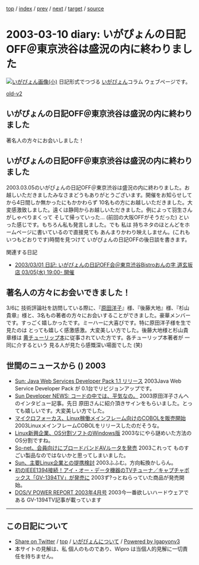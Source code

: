 [top](../index.html) 
 / [index](index.html) 
 / [prev](ig030304.html) 
 / [next](ig030311.html) 
 / [target](http://www.igapyon.jp/igapyon/diary/2003/ig030310.html) 
 / [source](https://github.com/igapyon/diary/blob/master/2003/ig030310.src.md) 

2003-03-10 diary: いがぴょんの日記OFF＠東京渋谷は盛況の内に終わりました
=====================================================================================================
[![いがぴょん画像(小)](http://www.igapyon.jp/igapyon/diary/images/iga200306s.jpg "いがぴょん")](http://www.igapyon.jp/igapyon/diary/memo/memoigapyon.html) 日記形式でつづる [いがぴょん](http://www.igapyon.jp/igapyon/diary/memo/memoigapyon.html)コラム ウェブページです。

[old-v2](ig030310-orig.html)

## いがぴょんの日記OFF＠東京渋谷は盛況の内に終わりました

著名人の方々にお会いしました！


## いがぴょんの日記OFF＠東京渋谷は盛況の内に終わりました

2003.03.05のいがぴょんの日記OFF＠東京渋谷は盛況の内に終わりました。お越しいただきましたみなさまどうもありがとうございます。開催をお知らせしてから4日間しか無かったにもかかわらず 10名もの方にお越しいただきました。大変感激致しました。遠くは静岡からお越しいただきました。例によって羽生さんがしゃべりまくって そして帰っていった… (前回の大阪OFFがそうだった) といった感じです。もちろん私も発言しました。でも 私は 持ちネタのほとんどをホームページに書いているので直接見ても あんまりかわり映えしません。(これもいつもどおりです)時間を見つけて いがぴょんの日記OFFの後日談を書きます。

関連する日記

* [2003/03/01 日記: いがぴょんの日記OFF会＠東京渋谷Bistroおんの字 道玄坂店
  03/05(水) 19:00- 開催](ig030301.html)

## 著名人の方々にお会いできました！

3/6に 技術評論社を訪問している際に、『[原田洋子](http://www.t3.rim.or.jp/~yoko-k-h/java/servlet/)』様、『後藤大地』様、『杉山貴章』様と、3名もの著者の方々にお会いすることができました。豪華メンバーです。すっごく嬉しかったです。ミーハーに大喜びです。特に原田洋子様を生で見たのは とっても嬉しく感激感激。大変美しい方でした。後藤大地様と杉山貴章様は [黄チューリップ本](http://www.gihyo.co.jp/books/syoseki.php/4-7741-1667-X)に従事されていた方です。各チューリップ本著者が 一同に介するという 見る人が見たら感慨深い場面でした (笑)

## 世間のニュースから () 2003

* [Sun: Java Web Services Developer Pack 1.1 リリース](http://java.sun.com/webservices/webservicespack.html)  2003Java Web Service Developer Pack が 0.1台でリビジョンアップです。
* [Sun Developer NEWS: コードの中では、平気なの。](http://sdc.sun.co.jp/news/200303/danwa01.html)  2003原田洋子さんへのインタビュー記事。先日 原田さんに紹介頂きサインをもらいました。とっても嬉しいです。大変美しい方でした。
* [マイクロフォーカス、Linux稼働メインフレーム向けのCOBOLを販売開始](http://www.zdnet.co.jp/enterprise/0302/26/epn10.html)  2003LinuxメインフレームCOBOLをリリースしたのだそうな。
* [Linux新興企業、OS分割ソフトのWindows版](http://www.zdnet.co.jp/news/0302/28/nebt_16.html)  2003なにやら謎めいた方法のOS分割ですね。
* [So-net、会員向けにブロードバンドAVルータを発売](http://biztech.nikkeibp.co.jp/wcs/leaf/CID/onair/biztech/inet/233978)  2003これって ものすごい製品なのではないかと思ってしまいました。
* [Sun、主要Linux企業との提携検討](http://www.zdnet.co.jp/news/0303/08/nebt_14.html)  2003ふふむ。方向転換かしらん。
* [初のIEEE1394接続！アイ・オー・データ機器のTVチューナ／キャプチャボックス「GV-1394TV」が発売に](http://akiba.ascii24.com/akiba/news/2003/03/07/642322-000.html)  2003ず?っとねらっていた商品が発売開始。
* [DOS/V POWER REPORT 2003年4月号](http://home.impress.co.jp/magazine/dosvpr/mag/0304/)  2003今一番欲しいハードウェアである GV-1394TV記事が載っています


----------------------------------------------------------------------------------------------------

## この日記について

* [Share on Twitter](https://twitter.com/intent/tweet?hashtags=igapyon%2Cdiary%2C%E3%81%84%E3%81%8C%E3%81%B4%E3%82%87%E3%82%93&text=%E3%81%84%E3%81%8C%E3%81%B4%E3%82%87%E3%82%93%E3%81%AE%E6%97%A5%E8%A8%98OFF%EF%BC%A0%E6%9D%B1%E4%BA%AC%E6%B8%8B%E8%B0%B7%E3%81%AF%E7%9B%9B%E6%B3%81%E3%81%AE%E5%86%85%E3%81%AB%E7%B5%82%E3%82%8F%E3%82%8A%E3%81%BE%E3%81%97%E3%81%9F&url=http%3A%2F%2Fwww.igapyon.jp%2Figapyon%2Fdiary%2F2003%2Fig030310.html) / [top](../index.html) / [いがぴょんについて](http://www.igapyon.jp/igapyon/diary/memo/memoigapyon.html) / [Powered by Igapyonv3](https://github.com/igapyon/igapyonv3)
* 本サイトの見解は、私 個人のものであり、Wipro は当個人的見解に一切責任を持ちません。 
